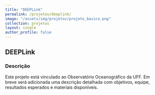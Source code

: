 ```yaml
---
title: "DEEPLink"
permalink: /projetos/deeplink/
image: "/assets/img/projetos/projeto_basico.png"
collection: projetos
layout: single
author_profile: false
---
```


## DEEPLink



### Descrição

Este projeto está vinculado ao Observatório Oceanográfico da UFF. Em breve será adicionada uma descrição detalhada com objetivos, equipe, resultados esperados e materiais disponíveis.
